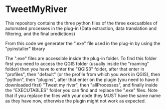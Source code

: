 # TweetMyRiver

This repository contains the three python files of the three execuatbles of automated processes in the plug-in (Data extraction, data translation and filtering, and the final predictions)

From this code we generater the ".exe" file used in the plug-in by using the "pyinstaller" library

The ".exe" files are accessible inside the plug-in folder. To find this folder first you need to access the QGIS folder (usually inside the "roaming" folder) then you have to enter the "QGIS3" folder, after that enter in "profiles", then "default" (or the profile from which you work in QGIS), then "python", then "plugins", after that enter on the plugin (you need to have it downloaded first) "Tweet my river", then "allProcesses", and finally inside the "EXECUTABLES" folder you can find and replace the ".exe" files. Note that if you replace the files with your code they MUST have the same name as they have now, otherwise the plugin might not work as expected.

